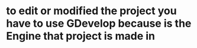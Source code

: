 # to edit or modified the project you have to use GDevelop because is the Engine that project is made in
